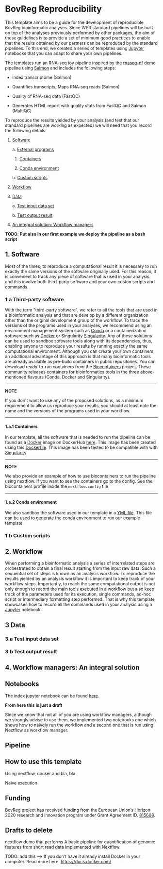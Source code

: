 # BovReg Reproducibility

This template aims to be a guide for the development of reproducible BovReg bioinformatic analyses. Since WP3 standard 
pipelines will be built on top of the analyses previously performed by other packages, the aim of these guidelines is to 
provide a set of minimum good practices to enable that the results obtained by our partners can be reproduced by the 
standard pipelines. To this end, we created a series of templates using [Jupyter](http://jupyter.org/) notebooks 
that you can adapt to share your own pipelines.

The templates run an RNA-seq toy pipeline inspired by the [rnaseq-nf](https://github.com/nextflow-io/rnaseq-nf) demo 
pipeline using [Salmon](https://combine-lab.github.io/salmon/) and includes the following steps:

* Index transcriptome (Salmon)

* Quantifies transcripts, Maps RNA-seq reads (Salmon)

* Quality of RNA-seq data (FastQC)

* Generates HTML report with quality stats from FastQC and Salmon (MultiQC)

To reproduce the results yielded by your analysis (and test that our standard pipelines are working as expected) we will
need that you record the following details:

1. [Software](#sw)

    a. [External programs](#ext_pr)

    1. [Containers](#containers)

    2. [Conda environment](#conda)

    b. [Custom scripts](#scripts)
    
2. [Workflow](#workflow)

3. [Data](#data)

    a. [Test input data set](#input_data)

    b. [Test output result](#output_data)

4. [An integral solution: Workflow managers](workflow_managers)

**TODO**: **Put also in our first example we deploy the pipeline as a bash script** 

## <a name="sw"></a> 1. Software

Most of the times, to reproduce a computational result it is necessary to run exactly the same versions of the software 
originally used. For this reason, it is convenient to track any piece of software that is used in your analysis and 
this involve both third-party software and your own custon scripts and commands.       

### <a name="ext_pr"></a> 1.a Third-party software

With the term "third-party software", we refer to all the tools that are used in a bioinformatic analysis and
that are develop by a different organization other than the original development group of the workflow. To trace the 
versions of the programs used in your analyses, we recommend using an environment management system such as 
[Conda](https://docs.conda.io/projects/conda/en/latest/) or a containerization software such as 
[Docker](http://www.docker.com) or Singularity [Singularity](http://singularity.lbl.gov/). Any of these solutions can 
be used to sandbox software tools along with its dependencies, thus, enabling anyone to reproduce your results by 
running exactly the same computational environment. Although you can create your own containers, an additional 
advantage of this approach is that many bioinformatic tools are already available as pre-build containers in public 
repositories. You can download ready-to-run containers from the 
[Biocontainers](https://biocontainers-edu.biocontainers.pro/en/latest/index.html) project. These community releases 
containers for bioinformatics tools in the three above-mentioned flavours (Conda, Docker and Singularity).

---
**NOTE**

If you don't want to use any of the proposed solutions, as a minimum requirement to allow us reproduce your results, 
you should at least note the name and the versions of the programs used in your workflow. 

---

#### <a name="containers"></a> 1.a.1 Containers

In our template, all the software that is needed to run the pipeline can be found as a [Docker](http://www.docker.com) 
image on DockerHub [here](https://hub.docker.com/r/cbcrg/bovreg-demo/). This image has been created using this 
[Dockerfile](https://github.com/nextflow-io/rnaseq-nf/docker/Dockerfile). This image has been tested to be compatible 
with with [Singularity](http://singularity.lbl.gov/).

---
**NOTE**

We also provide an example of how to use biocontainers to run the pipeline using nextflow. If you want to see the 
containers go to the config.  See the biocontainers profile inside the `nextflow.config` file 

---


 

#### <a name="conda"></a> 1.a.2 Conda environment

We also sandbox the software used in our template in a 
[YML file](https://github.com/nextflow-io/rnaseq-nf/conda.yml). This file can be used to generate the conda 
environment to run our example template.  


  

### <a name="scripts"></a> 1.b Custom scripts

## <a name="workflow"></a> 2. Workflow

When performing a bioinformatic analysis a series of interrelated steps are orchestrated to obtain a final result 
starting from the input raw data. Such a sequential set of steps is known as an analysis workflow. To reproduce the 
results yielded by an analysis workflow it is important to keep track of your workflow steps. Importantly, to reach the 
same computational output is not only enough to record the main tools executed in a workflow but also keep track of the 
parameters used for its execution, single commands, ad-hoc script or intermediary formatting step performed. That is why
this template showcases how to record all the commands used in your analysis using a [Jupyter](http://jupyter.org/) 
notebook. 

## <a name="data"></a> 3 Data

### <a name="input_data"></a> 3.a Test input data set

### <a name="output_data"></a> 3.b Test output result

## <a name="workflow_managers"></a> 4. Workflow managers: An integral solution


## Notebooks

The index jupyter notebook can be found [here](notebook/00_BovReg_notebook_template.ipynb).


**From here this is just a draft**


Since we know that not all of you are using workflow managers, although we strongly advise to use them, we implemented 
two notebooks one which shows how to naively run the workflow and a second one that is run using Nextflow as workflow 
manager.


## Pipeline

## How to use this template

Using nextflow, docker and bla, bla

Naive execution

## Funding

BovReg project has received funding from the European Union’s Horizon 2020 research and innovation program under Grant 
Agreement ID. [815668](https://cordis.europa.eu/project/id/815668).








## Drafts **to delete**
 nextflow demo that performs 
A basic pipeline for quantification of genomic features from short read data implemented with Nextflow.

TODO: add this --> If you don't have it already install Docker in your computer. Read more here.
https://docs.docker.com/